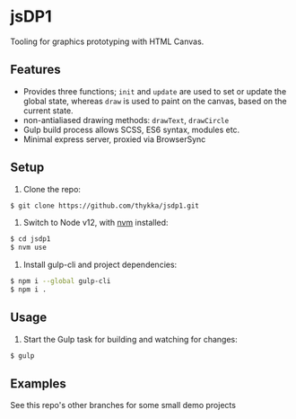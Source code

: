# jsDP1

Tooling for graphics prototyping with HTML Canvas.

## Features

- Provides three functions; `init` and `update` are used to set or update the global state, whereas `draw` is used to paint on the canvas, based on the current state.
- non-antialiased drawing methods: `drawText`, `drawCircle`
- Gulp build process allows SCSS, ES6 syntax, modules etc.
- Minimal express server, proxied via BrowserSync

## Setup

1. Clone the repo:
```sh
$ git clone https://github.com/thykka/jsdp1.git
```

1. Switch to Node v12, with [nvm](https://github.com/nvm-sh/nvm) installed:
```sh
$ cd jsdp1
$ nvm use
```

1. Install gulp-cli and project dependencies:
```sh
$ npm i --global gulp-cli
$ npm i .
```

## Usage

1. Start the Gulp task for building and watching for changes:
```sh
$ gulp
```

## Examples

See this repo's other branches for some small demo projects
